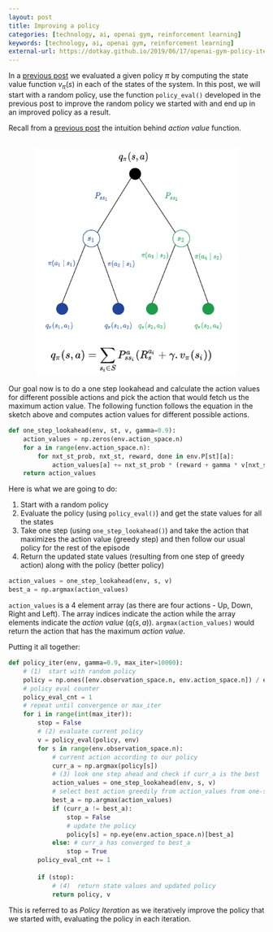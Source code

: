 ```yaml
---
layout: post
title: Improving a policy
categories: [technology, ai, openai gym, reinforcement learning]
keywords: [technology, ai, openai gym, reinforcement learning]
external-url: https://dotkay.github.io/2019/06/17/openai-gym-policy-iter
---
```


In a [previous post](https://dotkay.github.io/2019/06/04/openai-gym-policy-eval) we evaluated a given policy $\pi$ by computing the state value function $v_{\pi}(s)$ in each of the states of the system. In this post, we will start with a random policy, use the function `policy_eval()` developed in the previous post to improve the random policy we started with and end up in an improved policy as a result.

Recall from a [previous post](https://dotkay.github.io/2019/04/17/reinforcement-learning-bellman-exp-qsa) the intuition behind *action value* function.

<br>
<div class="img_container">
<center><img src="https://raw.githubusercontent.com/dotkay/tmp/main/rl_illustrations/qsa_2.png" width=400></center>
</div>

Our goal now is to do a one step lookahead and calculate the action values for different possible actions and pick the action that would fetch us the maximum action value. The following function follows the equation in the sketch above and computes action values for different possible actions.

```python
def one_step_lookahead(env, st, v, gamma=0.9):
    action_values = np.zeros(env.action_space.n)
    for a in range(env.action_space.n):
        for nxt_st_prob, nxt_st, reward, done in env.P[st][a]:
            action_values[a] += nxt_st_prob * (reward + gamma * v[nxt_st])
    return action_values
```

Here is what we are going to do:

1. Start with a random policy
2. Evaluate the policy (using `policy_eval()`) and get the state values for all the states
3. Take one step (using `one_step_lookahead()`) and take the action that maximizes the action value (greedy step) and then follow our usual policy for the rest of the episode
4. Return the updated state values (resulting from one step of greedy action) along with the policy (better policy)

```python
action_values = one_step_lookahead(env, s, v)
best_a = np.argmax(action_values)
```
`action_values` is a 4 element array (as there are four actions - Up, Down, Right and Left). The array indices indicate the action while the array elements indicate the *action value* ($q(s, a$)). `argmax(action_values)` would return the action that has the maximum *action value*.

Putting it all together:

```python
def policy_iter(env, gamma=0.9, max_iter=10000):    
    # (1)  start with random policy
    policy = np.ones([env.observation_space.n, env.action_space.n]) / env.action_space.n
    # policy eval counter
    policy_eval_cnt = 1
    # repeat until convergence or max_iter
    for i in range(int(max_iter)):
        stop = False
        # (2) evaluate current policy
        v = policy_eval(policy, env)
        for s in range(env.observation_space.n):
            # current action according to our policy
            curr_a = np.argmax(policy[s])
            # (3) look one step ahead and check if curr_a is the best
            action_values = one_step_lookahead(env, s, v)
            # select best action greedily from action_values from one-step lookahead
            best_a = np.argmax(action_values)
            if (curr_a != best_a):
                stop = False
                # update the policy
                policy[s] = np.eye(env.action_space.n)[best_a]
            else: # curr_a has converged to best_a
                stop = True
        policy_eval_cnt += 1
        
        if (stop):
            # (4)  return state values and updated policy
            return policy, v
```

This is referred to as *Policy Iteration* as we iteratively improve the policy that we started with, evaluating the policy in each iteration.